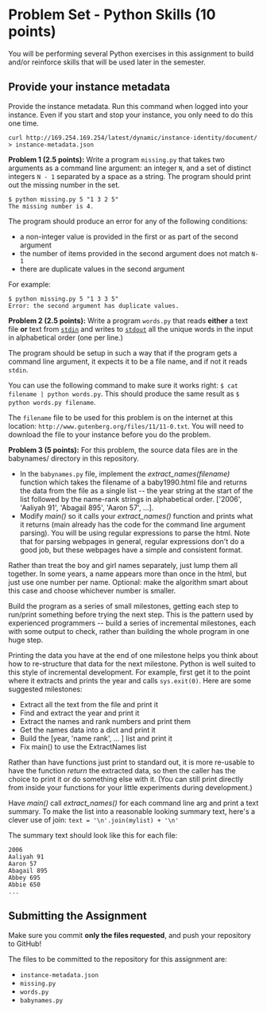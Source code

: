 # Problem Set - Python Skills (10 points)

You will be performing several Python exercises in this assignment to build and/or reinforce skills that will be used later in the semester.


## Provide your instance metadata

Provide the instance metadata. Run this command when logged into your instance. Even if you start and stop your instance, you only need to do this one time.

```
curl http://169.254.169.254/latest/dynamic/instance-identity/document/ > instance-metadata.json
```
**Problem 1 (2.5 points):** Write a program `missing.py` that takes two arguments as a command line argument: an integer `N`, and a set of distinct integers `N - 1` separated by a space as a string. The program should print out the missing number in the set.

```
$ python missing.py 5 "1 3 2 5"
The missing number is 4.
```

The program should produce an error for any of the following conditions:

* a non-integer value is provided in the first or as part of the second argument
* the number of items provided in the second argument does not match `N-1`
* there are duplicate values in the second argument

For example:

```
$ python missing.py 5 "1 3 3 5"
Error: the second argument has duplicate values.
```

**Problem 2 (2.5 points):** Write a program `words.py` that reads **either** a text file **or** text from [`stdin`](https://en.wikipedia.org/wiki/Standard_streams) and writes to [`stdout`](https://en.wikipedia.org/wiki/Standard_streams) all the unique words in the input in alphabetical order (one per line.) 

The program should be setup in such a way that if the program gets a command line argument, it expects it to be a file name, and if not it reads `stdin`.

You can use the following command to make sure it works right: `$ cat filename | python words.py`. This should produce the same result as `$ python words.py filename`.

The `filename` file to be used for this problem is on the internet at this location: `http://www.gutenberg.org/files/11/11-0.txt`. You will need to download the file to your instance before you do the problem.
 
**Problem 3 (5 points):** For this problem, the source data files are in the babynames/ directory in this repository. 

* In the `babynames.py` file, implement the *extract_names(filename)* function which takes the filename of a baby1990.html file and returns the data from the file as a single list -- the year string at the start of the list followed by the name-rank strings in alphabetical order. ['2006', 'Aaliyah 91', 'Abagail 895', 'Aaron 57', ...]. 
* Modify *main()* so it calls your *extract_names()* function and prints what it returns (main already has the code for the command line argument parsing). You will be using regular expressions to parse the html. Note that for parsing webpages in general, regular expressions don't do a good job, but these webpages have a simple and consistent format.

Rather than treat the boy and girl names separately, just lump them all together. In some years, a name appears more than once in the html, but just use one number per name. Optional: make the algorithm smart about this case and choose whichever number is smaller.

Build the program as a series of small milestones, getting each step to run/print something before trying the next step. This is the pattern used by experienced programmers -- build a series of incremental milestones, each with some output to check, rather than building the whole program in one huge step.

Printing the data you have at the end of one milestone helps you think about how to re-structure that data for the next milestone. Python is well suited to this style of incremental development. For example, first get it to the point where it extracts and prints the year and calls `sys.exit(0)`. Here are some suggested milestones:

* Extract all the text from the file and print it
* Find and extract the year and print it
* Extract the names and rank numbers and print them
* Get the names data into a dict and print it
* Build the [year, 'name rank', ... ] list and print it
* Fix main() to use the ExtractNames list

Rather than have functions just print to standard out, it is more re-usable to have the function *return* the extracted data, so then the caller has the choice to print it or do something else with it. (You can still print directly from inside your functions for your little experiments during development.)

Have *main()* call *extract_names()* for each command line arg and print a text summary. To make the list into a reasonable looking summary text, here's a clever use of join: `text = '\n'.join(mylist) + '\n'`

The summary text should look like this for each file:

```
2006
Aaliyah 91
Aaron 57
Abagail 895
Abbey 695
Abbie 650
...
```

## Submitting the Assignment

Make sure you commit **only the files requested**, and push your repository to GitHub!

The files to be committed to the repository for this assignment are:

* `instance-metadata.json`
* `missing.py`
* `words.py`
* `babynames.py`


